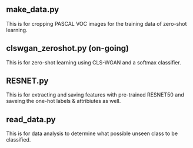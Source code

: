 ## make_data.py
This is for cropping PASCAL VOC images for the training data of zero-shot learning.

## clswgan_zeroshot.py (on-going)
This is for zero-shot learning using CLS-WGAN and a softmax classifier. 

## RESNET.py
This is for extracting and saving features with pre-trained RESNET50 and saveing the one-hot labels & attribiutes as well.

## read_data.py
This is for data analysis to determine what possible unseen class to be classified.
